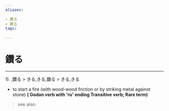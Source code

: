```yaml
---
aliases:
    
- 鑽る
- 鑚る
tags:
    
---
```


# 鑽る
---
1).
,鑽る > きる,きる,鑚る > きる,きる

- to start a fire (with wood-wood friction or by striking metal against stone)
**( Godan verb with 'ru' ending Transitive verb; Rare term)**
> see also: 
            